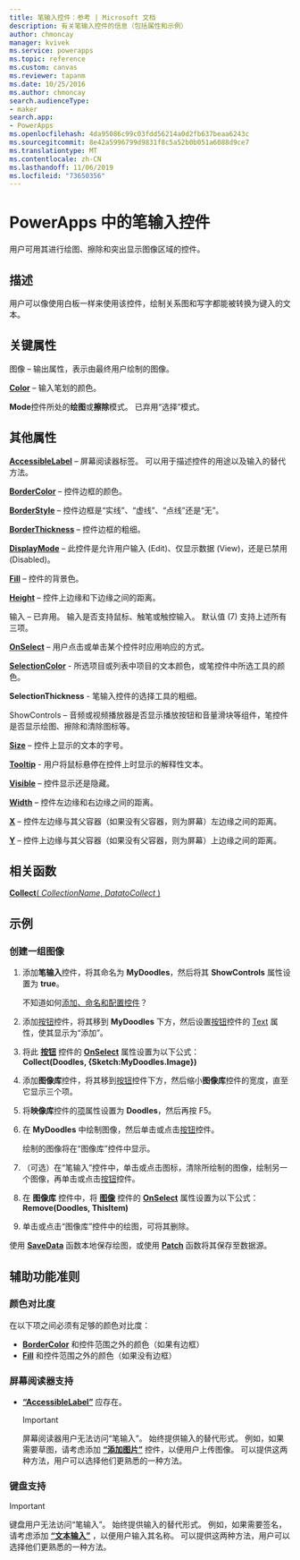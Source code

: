 ```yaml
---
title: 笔输入控件：参考 | Microsoft 文档
description: 有关笔输入控件的信息（包括属性和示例）
author: chmoncay
manager: kvivek
ms.service: powerapps
ms.topic: reference
ms.custom: canvas
ms.reviewer: tapanm
ms.date: 10/25/2016
ms.author: chmoncay
search.audienceType:
- maker
search.app:
- PowerApps
ms.openlocfilehash: 4da95086c99c03fdd56214a0d2fb637beaa6243c
ms.sourcegitcommit: 8e42a5996799d9831f8c5a52b0b051a6088d9ce7
ms.translationtype: MT
ms.contentlocale: zh-CN
ms.lasthandoff: 11/06/2019
ms.locfileid: "73650356"
---
```

# <a name="pen-input-control-in-powerapps"></a>PowerApps 中的笔输入控件
用户可用其进行绘图、擦除和突出显示图像区域的控件。

## <a name="description"></a>描述
用户可以像使用白板一样来使用该控件，绘制关系图和写字都能被转换为键入的文本。

## <a name="key-properties"></a>关键属性
图像 – 输出属性，表示由最终用户绘制的图像。

**[Color](properties-color-border.md)** – 输入笔划的颜色。

**Mode**控件所处的**绘图**或**擦除**模式。  已弃用“选择”模式。

## <a name="additional-properties"></a>其他属性
**[AccessibleLabel](properties-accessibility.md)** – 屏幕阅读器标签。 可以用于描述控件的用途以及输入的替代方法。

**[BorderColor](properties-color-border.md)** – 控件边框的颜色。

**[BorderStyle](properties-color-border.md)** – 控件边框是“实线”、“虚线”、“点线”还是“无”。

**[BorderThickness](properties-color-border.md)** – 控件边框的粗细。

**[DisplayMode](properties-core.md)** – 此控件是允许用户输入 (Edit)、仅显示数据 (View)，还是已禁用 (Disabled)。

**[Fill](properties-color-border.md)** – 控件的背景色。

**[Height](properties-size-location.md)** – 控件上边缘和下边缘之间的距离。

输入 – 已弃用。 输入是否支持鼠标、触笔或触控输入。  默认值 (7) 支持上述所有三项。

**[OnSelect](properties-core.md)** – 用户点击或单击某个控件时应用响应的方式。

**[SelectionColor](properties-color-border.md)** - 所选项目或列表中项目的文本颜色，或笔控件中所选工具的颜色。

**SelectionThickness** - 笔输入控件的选择工具的粗细。

ShowControls – 音频或视频播放器是否显示播放按钮和音量滑块等组件，笔控件是否显示绘图、擦除和清除图标等。

**[Size](properties-text.md)** – 控件上显示的文本的字号。

**[Tooltip](properties-core.md)** - 用户将鼠标悬停在控件上时显示的解释性文本。

**[Visible](properties-core.md)** – 控件显示还是隐藏。

**[Width](properties-size-location.md)** – 控件左边缘和右边缘之间的距离。

**[X](properties-size-location.md)** – 控件左边缘与其父容器（如果没有父容器，则为屏幕）左边缘之间的距离。

**[Y](properties-size-location.md)** – 控件上边缘与其父容器（如果没有父容器，则为屏幕）上边缘之间的距离。

## <a name="related-functions"></a>相关函数
[**Collect**( *CollectionName*, *DatatoCollect* )](../functions/function-clear-collect-clearcollect.md)

## <a name="example"></a>示例
### <a name="create-a-set-of-images"></a>创建一组图像
1. 添加**笔输入**控件，将其命名为 **MyDoodles**，然后将其 **ShowControls** 属性设置为 **true**。
   
    不知道如何[添加、命名和配置控件](../add-configure-controls.md)？
2. 添加[按钮](control-button.md)控件，将其移到 **MyDoodles** 下方，然后设置[按钮](control-button.md)控件的 [Text](properties-core.md) 属性，使其显示为“添加”。
3. 将此 **[按钮](control-button.md)** 控件的 **[OnSelect](properties-core.md)** 属性设置为以下公式：<br>
   **Collect(Doodles, {Sketch:MyDoodles.Image})**
4. 添加**图像库**控件，将其移到[按钮](control-button.md)控件下方，然后缩小**图像库**控件的宽度，直至它显示三个项。
5. 将**映像库**控件的[项](properties-core.md)属性设置为 **Doodles**，然后再按 F5。
6. 在 **MyDoodles** 中绘制图像，然后单击或点击[按钮](control-button.md)控件。
   
    绘制的图像将在“图像库”控件中显示。
7. （可选）在“笔输入”控件中，单击或点击图标，清除所绘制的图像，绘制另一个图像，再单击或点击[按钮](control-button.md)控件。
8. 在 **图像库** 控件中，将 **[图像](control-image.md)** 控件的 **[OnSelect](properties-core.md)** 属性设置为以下公式：<br>
   **Remove(Doodles, ThisItem)**
9. 单击或点击“图像库”控件中的绘图，可将其删除。

使用 **[SaveData](../functions/function-savedata-loaddata.md)** 函数本地保存绘图，或使用 **[Patch](../functions/function-patch.md)** 函数将其保存至数据源。


## <a name="accessibility-guidelines"></a>辅助功能准则
### <a name="color-contrast"></a>颜色对比度
在以下项之间必须有足够的颜色对比度：
* **[BorderColor](properties-color-border.md)** 和控件范围之外的颜色（如果有边框）
* **[Fill](properties-color-border.md)** 和控件范围之外的颜色（如果没有边框）

### <a name="screen-reader-support"></a>屏幕阅读器支持
* **[“AccessibleLabel”](properties-accessibility.md)** 应存在。

    > [!IMPORTANT]
  > 屏幕阅读器用户无法访问“笔输入”。 始终提供输入的替代形式。 例如，如果需要草图，请考虑添加 **[“添加图片”](control-add-picture.md)** 控件，以便用户上传图像。 可以提供这两种方法，用户可以选择他们更熟悉的一种方法。

### <a name="keyboard-support"></a>键盘支持

> [!IMPORTANT]
> 键盘用户无法访问“笔输入”。 始终提供输入的替代形式。 例如，如果需要签名，请考虑添加 **[“文本输入”](control-text-input.md)** ，以便用户输入其名称。 可以提供这两种方法，用户可以选择他们更熟悉的一种方法。
